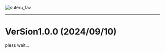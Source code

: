 ![suteru_fav](https://github.com/cbginoshoo/Scarlet/blob/data/Scarlet%20Logo.png)
___  
# VerSion1.0.0 (2024/09/10)  
pless wait...
